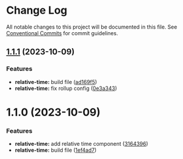 # Change Log

All notable changes to this project will be documented in this file.
See [Conventional Commits](https://conventionalcommits.org) for commit guidelines.

## [1.1.1](https://github.com/joinbox/ui-components/compare/@joinbox/relative-time@1.1.0...@joinbox/relative-time@1.1.1) (2023-10-09)


### Features

* **relative-time:** build file ([ad169f5](https://github.com/joinbox/ui-components/commit/ad169f595995f31bdca7803d33b1965bf0337c06))
* **relative-time:** fix rollup config ([0e3a343](https://github.com/joinbox/ui-components/commit/0e3a343cd91f1cb761c47ba50cfa94ddb9a77936))





# 1.1.0 (2023-10-09)


### Features

* **relative-time:** add relative time component ([3164396](https://github.com/joinbox/ui-components/commit/3164396580b88e66c6204c30a2d37b79ca638130))
* **relative-time:** build file ([1ef4ad7](https://github.com/joinbox/ui-components/commit/1ef4ad7f216245a2ade33fb8c420fb5954c0f98b))
